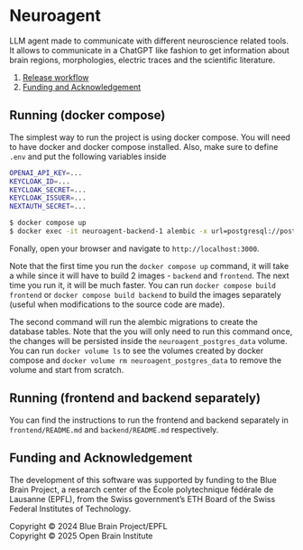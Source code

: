 # Neuroagent

LLM agent made to communicate with different neuroscience related tools. It allows to communicate in a ChatGPT like fashion to get information about brain regions, morphologies, electric traces and the scientific literature.


1. [Release workflow](#release-workflow)
2. [Funding and Acknowledgement](#funding-and-acknowledgement)



## Running (docker compose)
The simplest way to run the project is using docker compose. You will need to have docker and docker compose installed. Also, make sure to define `.env` and put the following variables inside

```bash
OPENAI_API_KEY=...
KEYCLOAK_ID=...
KEYCLOAK_SECRET=...
KEYCLOAK_ISSUER=...
NEXTAUTH_SECRET=...
```

```bash
$ docker compose up
$ docker exec -it neuroagent-backend-1 alembic -x url=postgresql://postgres:pwd@postgres:5432/neuroagent upgrade head

```

Fonally, open your browser and navigate to `http://localhost:3000`.

Note that the first time you run the `docker compose up` command, it will take a while since it will have to build 2 images - `backend` and `frontend`. The next time you run it, it will be much faster.
You can run `docker compose build frontend` or `docker compose build backend` to build the images separately (useful when modifications to the source code are made).


The second command will run the alembic migrations to create the database tables. Note that the you will only need to run this command once, the changes will be persisted inside the `neuroagent_postgres_data` volume. You can run `docker volume ls` to see the volumes created by docker compose and `docker volume rm neuroagent_postgres_data` to remove the volume and start from scratch.

## Running (frontend and backend separately)
You can find the instructions to run the frontend and backend separately in `frontend/README.md` and `backend/README.md` respectively.

## Funding and Acknowledgement

The development of this software was supported by funding to the Blue Brain Project, a research center of the École polytechnique fédérale de Lausanne (EPFL), from the Swiss government’s ETH Board of the Swiss Federal Institutes of Technology.

Copyright &copy; 2024 Blue Brain Project/EPFL<br>
Copyright &copy; 2025 Open Brain Institute
